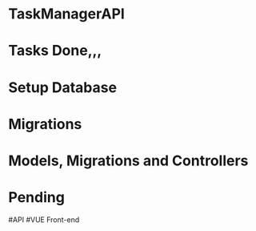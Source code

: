 # TaskManagerAPI
# Tasks Done,,,
# Setup Database
# Migrations
# Models, Migrations and Controllers

# Pending
#API
#VUE Front-end

